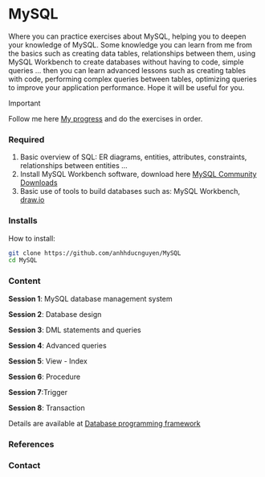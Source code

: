 # MySQL

Where you can practice exercises about MySQL, helping you to deepen your knowledge of MySQL. Some knowledge you can learn from me from the basics such as creating data tables, relationships between them, using MySQL Workbench to create databases without having to code, simple queries ... then you can learn advanced lessons such as creating tables with code, performing complex queries between tables, optimizing queries to improve your application performance. Hope it will be useful for you.

> [!IMPORTANT]
> Follow me here [My progress](https://github.com/anhhducnguyen/MySQL/issues/44) and do the exercises in order. 

### Required

1. Basic overview of SQL: ER diagrams, entities, attributes, constraints, relationships between entities ...
2. Install MySQL Workbench software, download here [MySQL Community Downloads](https://dev.mysql.com/downloads/installer/)
3. Basic use of tools to build databases such as: MySQL Workbench, [draw.io](https://app.diagrams.net/)

### Installs

How to install:

```bash
git clone https://github.com/anhhducnguyen/MySQL
cd MySQL
```

### Content

**Session 1**: MySQL database management system

**Session 2**: Database design

**Session 3**: DML statements and queries

**Session 4**: Advanced queries

**Session 5**: View - Index

**Session 6**: Procedure

**Session 7**:Trigger

**Session 8**: Transaction

Details are available at [Database programming framework](https://github.com/anhhducnguyen/MySQL/wiki)

### References


### Contact



			
		

